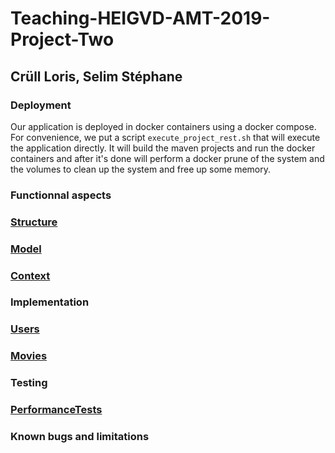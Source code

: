 # Teaching-HEIGVD-AMT-2019-Project-Two

## Crüll Loris, Selim Stéphane

### Deployment
Our application is deployed in docker containers using a docker compose. For convenience, we put a script `execute_project_rest.sh` that will execute the application directly. It will build the maven projects and run the docker containers and after it's done will perform a docker prune of the system and the volumes to clean up the system and free up some memory.
### Functionnal aspects
### [Structure](docs/Structure.md)
### [Model](docs/Model.md)
### [Context](docs/Context.md)

### Implementation
### [Users](docs/implementation/api-users-implementation/implementation-users.md)
### [Movies](docs/implementation/api-movies-implementation/implementation-movies.md)

### Testing
### [PerformanceTests](docs/PerformanceTests.md)

### Known bugs and limitations
